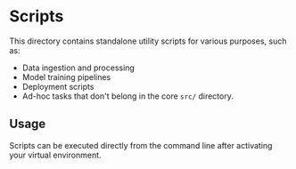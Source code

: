 # Scripts

This directory contains standalone utility scripts for various purposes, such as:
- Data ingestion and processing
- Model training pipelines
- Deployment scripts
- Ad-hoc tasks that don't belong in the core `src/` directory.

## Usage
Scripts can be executed directly from the command line after activating your virtual environment.

